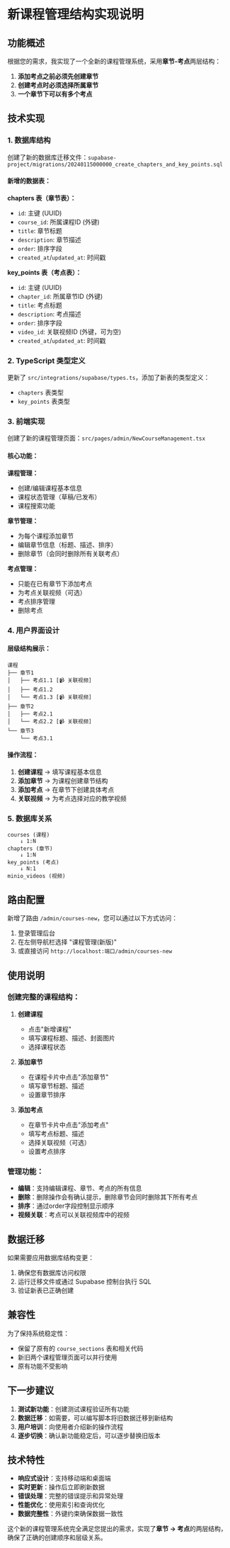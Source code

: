 # 新课程管理结构实现说明

## 功能概述

根据您的需求，我实现了一个全新的课程管理系统，采用**章节-考点**两层结构：

1. **添加考点之前必须先创建章节**
2. **创建考点时必须选择所属章节**  
3. **一个章节下可以有多个考点**

## 技术实现

### 1. 数据库结构

创建了新的数据库迁移文件：`supabase-project/migrations/20240115000000_create_chapters_and_key_points.sql`

#### 新增的数据表：

**chapters 表（章节表）：**
- `id`: 主键 (UUID)
- `course_id`: 所属课程ID (外键)
- `title`: 章节标题
- `description`: 章节描述
- `order`: 排序字段
- `created_at`/`updated_at`: 时间戳

**key_points 表（考点表）：**
- `id`: 主键 (UUID)
- `chapter_id`: 所属章节ID (外键)
- `title`: 考点标题
- `description`: 考点描述
- `order`: 排序字段
- `video_id`: 关联视频ID (外键，可为空)
- `created_at`/`updated_at`: 时间戳

### 2. TypeScript 类型定义

更新了 `src/integrations/supabase/types.ts`，添加了新表的类型定义：
- `chapters` 表类型
- `key_points` 表类型

### 3. 前端实现

创建了新的课程管理页面：`src/pages/admin/NewCourseManagement.tsx`

#### 核心功能：

**课程管理：**
- 创建/编辑课程基本信息
- 课程状态管理（草稿/已发布）
- 课程搜索功能

**章节管理：**
- 为每个课程添加章节
- 编辑章节信息（标题、描述、排序）
- 删除章节（会同时删除所有关联考点）

**考点管理：**
- 只能在已有章节下添加考点
- 为考点关联视频（可选）
- 考点排序管理
- 删除考点

### 4. 用户界面设计

#### 层级结构展示：
```
课程
├── 章节1
│   ├── 考点1.1 [📹 关联视频]
│   ├── 考点1.2
│   └── 考点1.3 [📹 关联视频]
├── 章节2
│   ├── 考点2.1
│   └── 考点2.2 [📹 关联视频]
└── 章节3
    └── 考点3.1
```

#### 操作流程：
1. **创建课程** → 填写课程基本信息
2. **添加章节** → 为课程创建章节结构
3. **添加考点** → 在章节下创建具体考点
4. **关联视频** → 为考点选择对应的教学视频

### 5. 数据库关系

```
courses (课程)
    ↓ 1:N
chapters (章节)
    ↓ 1:N  
key_points (考点)
    ↓ N:1
minio_videos (视频)
```

## 路由配置

新增了路由 `/admin/courses-new`，您可以通过以下方式访问：

1. 登录管理后台
2. 在左侧导航栏选择 "课程管理(新版)"
3. 或直接访问 `http://localhost:端口/admin/courses-new`

## 使用说明

### 创建完整的课程结构：

1. **创建课程**
   - 点击"新增课程"
   - 填写课程标题、描述、封面图片
   - 选择课程状态

2. **添加章节**
   - 在课程卡片中点击"添加章节"
   - 填写章节标题、描述
   - 设置章节排序

3. **添加考点**
   - 在章节卡片中点击"添加考点"
   - 填写考点标题、描述
   - 选择关联视频（可选）
   - 设置考点排序

### 管理功能：

- **编辑**：支持编辑课程、章节、考点的所有信息
- **删除**：删除操作会有确认提示，删除章节会同时删除其下所有考点
- **排序**：通过order字段控制显示顺序
- **视频关联**：考点可以关联视频库中的视频

## 数据迁移

如果需要应用数据库结构变更：

1. 确保您有数据库访问权限
2. 运行迁移文件或通过 Supabase 控制台执行 SQL
3. 验证新表已正确创建

## 兼容性

为了保持系统稳定性：
- 保留了原有的 `course_sections` 表和相关代码
- 新旧两个课程管理页面可以并行使用
- 原有功能不受影响

## 下一步建议

1. **测试新功能**：创建测试课程验证所有功能
2. **数据迁移**：如需要，可以编写脚本将旧数据迁移到新结构
3. **用户培训**：向使用者介绍新的操作流程
4. **逐步切换**：确认新功能稳定后，可以逐步替换旧版本

## 技术特性

- **响应式设计**：支持移动端和桌面端
- **实时更新**：操作后立即刷新数据
- **错误处理**：完整的错误提示和异常处理
- **性能优化**：使用索引和查询优化
- **数据完整性**：外键约束确保数据一致性

这个新的课程管理系统完全满足您提出的需求，实现了**章节 → 考点**的两层结构，确保了正确的创建顺序和层级关系。 